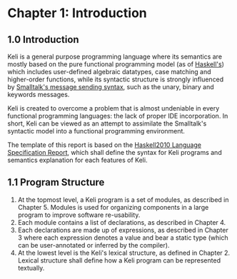 # Chapter 1: Introduction

## 1.0 Introduction

Keli is a general purpose programming language where its semantics are mostly based on the pure functional programming model \(as of [Haskell's](https://www.haskell.org/)\) which includes user-defined algebraic datatypes, case matching and higher-order functions, while its syntactic structure is strongly influenced by [Smalltalk's message sending syntax](http://pharo.gforge.inria.fr/PBE1/PBE1ch5.html), such as the unary, binary and keywords messages.

Keli is created to overcome a problem that is almost undeniable in every functional programming languages: the lack of proper IDE incorporation. In short, Keli can be viewed as an attempt to assimilate the Smalltalk's syntactic model into a functional programming environment. 

The template of this report is based on the [Haskell2010 Language Specification Report](https://www.haskell.org/onlinereport/haskell2010/), which shall define the syntax for Keli programs and semantics explanation for each features of Keli.

## 1.1 Program Structure

1. At the topmost level, a Keli program is a set of modules, as described in Chapter 5. Modules is used for organizing components in a large program to improve software re-usability.
2. Each module contains a list of declarations, as described in Chapter 4.
3. Each declarations are made up of expressions, as described in Chapter 3 where each expression denotes a value and bear a static type \(which can be user-annotated or inferred by the compiler\).
4. At the lowest level is the Keli's lexical structure, as defined in Chapter 2. Lexical structure shall define how a Keli program can be represented textually.




